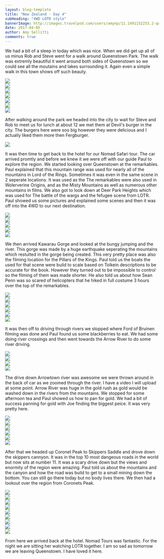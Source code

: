 ```yaml
---
layout: blog-template
title: "New Zealand - Day 4"
subHeading: "4WD LOTR style"
bannerImage: http://images.travelpod.com/users/amynp/11.1491152253.2-queenstown.jpg
date: 2017-04-05
author: Amy Sellitti
comments: true
---
```


We had a bit of a sleep in today which was nice. When we did get up all of us minus Rob and Steve went for a walk around Queenstown Park. The walk was extremly beautiful it went around both sides of Queenstown so we could see all the moutains and lakes surrounding it. Again even a simple walk in this town shows off such beauty.

<div class="center-image"><img src="http://images.travelpod.com/users/amynp/11.1491408043.cute-lychee-juice.jpg" /></div>
<div class="center-image"><img src="http://images.travelpod.com/users/amynp/11.1491408043.bridge.jpg" /></div>
<div class="center-image"><img src="http://images.travelpod.com/users/amynp/11.1491408043.autumn-leaves.jpg" /></div>
<div class="center-image"><img src="http://images.travelpod.com/users/amynp/11.1491408043.queenstown.jpg" /></div>
<div class="center-image"><img src="http://images.travelpod.com/users/amynp/11.1491408043.tom-and-the-pines.jpg" /></div>
<div class="center-image"><img src="http://images.travelpod.com/users/amynp/11.1491408043.queenstown-park.jpg" /></div>
<div class="center-image"><img src="http://images.travelpod.com/users/amynp/11.1491408043.queenstown-park.jpg" /></div>

After walking around the park we headed into the city to wait for Steve and Rob to meet us for lunch at about 12 we met them at Devil's burger in the city. The burgers here were soo big however they were delicious and I actually liked them more then Fergburger. 

<div class="center-image"><img src="http://images.travelpod.com/users/amynp/11.1491408043.robs-burger.jpg" /></div>

It was then time to get back to the hotel for our Nomad Safari tour. The car arrived promtly and before we knew it we were off with our guide Paul to explore the region. We started looking over Queenstown at the remarkables. Paul explained that this mountain range was used for nearly all of the mountains in Lord of the Rings. Sometimes it was even in the same scene in 2 seperate locations. It was used as the  The remarkables were also used in Wolerverine Origins, and as the Misty Mountains as well as numerous other mountains in films.  We also got to look down at Deer Park Heights which was used for The battle of the wargs and the fefugee scene from LOTR. Paul showed us some pictures and explained some scenes and then it was off into the 4WD to our next destination. 

<div class="center-image"><img src="http://images.travelpod.com/users/amynp/11.1491408043.nomad-safari.jpg" /></div>
<div class="center-image"><img src="http://images.travelpod.com/users/amynp/11.1491408043.view-over-queenstown.jpg" /></div>
<div class="center-image"><img src="http://images.travelpod.com/users/amynp/11.1491408043.1-queenstown.jpg" /></div>
<div class="center-image"><img src="http://images.travelpod.com/users/amynp/11.1491408043.showing-us-scenes.jpg" /></div>
<div class="center-image"><img src="http://images.travelpod.com/users/amynp/11.1491408043.more-scenes.jpg" /></div>

We then arrived Kawarau Gorge and looked at the bungy jumping and the river. This gorge was made by a huge earthquake seperating the mountains which restulted in the gorge being created. This very pretty place was also the filming location for the Pillars of the Kings. Paul told us the boats the used for that scene were build to scale based on Tolkein descriptions to be accurate for the book. However they turned out to be impossible to control so the filming of them was made shorter. He also told us about how Sean Penn was so scared of helicopters that he hiked in full costume 3 hours over the top of the remarkables.

<div class="center-image"><img src="http://images.travelpod.com/users/amynp/11.1491408043.bungy-bridge.jpg" /></div>
<div class="center-image"><img src="http://images.travelpod.com/users/amynp/11.1491408043.the-river.jpg" /></div>
<div class="center-image"><img src="http://images.travelpod.com/users/amynp/11.1491408043.1-the-river.jpg" /></div>
<div class="center-image"><img src="http://images.travelpod.com/users/amynp/11.1491408043.our-guide.jpg" /></div>
<div class="center-image"><img src="http://images.travelpod.com/users/amynp/11.1491408043.nomad-truck.jpg" /></div>
<div class="center-image"><img src="http://images.travelpod.com/users/amynp/11.1491408043.group-at-river.jpg" /></div>

It was then off to driving through rivers we stopped where Ford of Bruinen filming was done and Paul found us some blackberries to eat. We had some doing river crossings and then went towards the Arrow River to do some river driving.

<div class="center-image"><img src="http://images.travelpod.com/users/amynp/11.1491408043.in-the-river.jpg" /></div>
<div class="center-image"><img src="http://images.travelpod.com/users/amynp/11.1491408043.finding-blackberries.jpg" /></div>
<div class="center-image"><img src="http://images.travelpod.com/users/amynp/11.1491408043.1-nomad-truck.jpg" /></div>
<div class="center-image"><img src="http://images.travelpod.com/users/amynp/11.1491408043.1-nomad-truck.jpg" /></div>

The drive down Arrowtown river was awesome we were thrown around in the back of car as we zoomed through the river. I have a video I will upload at some point. Arrow River was huge in the gold rush as gold would be washed down in the rivers from the mountains. We stopped for some afternoon tea and Paul showed us how to pan for gold. We had a bit of success panning for gold with Joe finding the biggest peice. It was very pretty here. 

<div class="center-image"><img src="http://images.travelpod.com/users/amynp/11.1491408043.arrowtown-creek.jpg" /></div>
<div class="center-image"><img src="http://images.travelpod.com/users/amynp/11.1491408043.hot-chocolate-at-river.jpg" /></div>
<div class="center-image"><img src="http://images.travelpod.com/users/amynp/11.1491408043.gold-panning.jpg" /></div>
<div class="center-image"><img src="http://images.travelpod.com/users/amynp/11.1491408043.joe-pannin.jpg" /></div>
<div class="center-image"><img src="http://images.travelpod.com/users/amynp/11.1491408043.1-gold-panning.jpg" /></div>
<div class="center-image"><img src="http://images.travelpod.com/users/amynp/11.1491408043.yay-gold.jpg" /></div>

After that we headed up Coronet Peak to Skippers Saddle and drove down the skippers cannyon. It was in the top 10 most dangeous roads in the world but now sits at number 11. It was a scary drive down but the views and enormity of the region were amazing. Paul told us about the mountains and the canyon and how the road was build to get to a small mining down the bottom. You can still go there today but no body lives there. We then had a lookout over the region from Coronets Peak. 

<div class="center-image"><img src="http://images.travelpod.com/users/amynp/11.1491408043.skippers-canyon.jpg" /></div>
<div class="center-image"><img src="http://images.travelpod.com/users/amynp/11.1491408043.skipppers-canyon.jpg" /></div>
<div class="center-image"><img src="http://images.travelpod.com/users/amynp/11.1491408043.1-skippers-canyon.jpg" /></div>
<div class="center-image"><img src="http://images.travelpod.com/users/amynp/11.1491408043.lighthouse.jpg" /></div>
<div class="center-image"><img src="http://images.travelpod.com/users/amynp/11.1491408043.2-skippers-canyon.jpg" /></div>
<div class="center-image"><img src="http://images.travelpod.com/users/amynp/11.1491408043.view-over-the-region.jpg" /></div>
<div class="center-image"><img src="http://images.travelpod.com/users/amynp/11.1491408043.group-shot.jpg" /></div>
<div class="center-image"><img src="http://images.travelpod.com/users/amynp/11.1491408043.2-group-shot.jpg" /></div>
<div class="center-image"><img src="http://images.travelpod.com/users/amynp/11.1491408043.3-group-shot.jpg" /></div>

From here we arrived back at the hotel. Nomad Tours was fantastic. For the night we are sitting her watching LOTR together. I am so sad as tomorrow we are leaving Queenstown. I have loved it here. 


